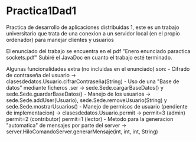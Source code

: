 # Practica1Dad1
Practica de desarrollo de aplicaciones distribuidas 1, este es un trabajo universitario que trata de una conexion a un servidor local (en el propio ordenador) para manejar clientes y usuarios
<p>
El enunciado del trabajo se encuentra en el pdf "Enero enunciado paractica sockets.pdf"
Subiré el JavaDoc en cuanto el trabajo esté terminado.
</p>
Algunas funcionalidades extra (no incluidas en el enunciado) son:
    - Cifrado de contraseña del usuario -> clasesdedatos.Usuario.cifrarContraseña(String)
    - Uso de una "Base de datos" mediante ficheros .ser -> sede.Sede.cargarBaseDatos() y sede.Sede.guardarBaseDatos()
    - Manejo de los usuarios -> sede.Sede.addUser(Usuario), sede.Sede.removeUsuario(String) y sede.Sede.mostrarUsuarios()
    - Manejo de permisos de usuario (pendiente de implementacion) -> clasesdedatos.Usuario.permit  -> permit=3 (admin) permit=2 (contributor) permit=1 (lector)
    - Metodo para la generacion "automatica" de mensajes por parte del server -> server.HiloComandoServer.generarMensaje(int, int, int, String)
